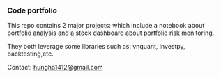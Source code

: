 ### Code portfolio

This repo contains 2 major projects: which include a notebook about portfolio analysis and a stock dashboard about 
portfolio risk monitoring. 

They both leverage some libraries such as: vnquant, investpy, backtesting,etc.

Contact: hungha1412@gmail.com